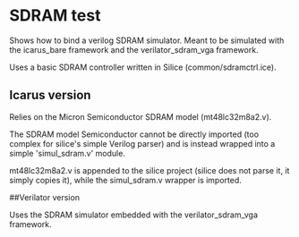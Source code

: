 # SDRAM test

Shows how to bind a verilog SDRAM simulator. Meant to be simulated with the icarus_bare framework and the verilator_sdram_vga framework.

Uses a basic SDRAM controller written in Silice (common/sdramctrl.ice).

## Icarus version

Relies on the Micron Semiconductor SDRAM model (mt48lc32m8a2.v).

The SDRAM model Semiconductor cannot be directly imported (too complex for silice's simple Verilog parser) and is instead wrapped into a simple 'simul_sdram.v' module. 

mt48lc32m8a2.v is appended to the silice project (silice does not parse it, it simply copies it), while the simul_sdram.v wrapper is imported.

##Verilator version

Uses the SDRAM simulator embedded with the verilator_sdram_vga framework. 

